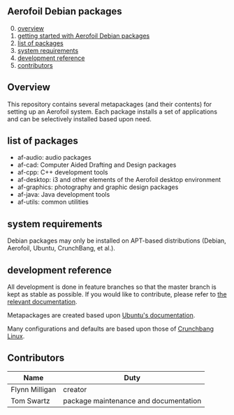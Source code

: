 Aerofoil Debian packages
---

0. [overview](#overview)
0. [getting started with Aerofoil Debian packages](#getting-started)
0. [list of packages](#packages)
0. [system requirements](#requirements)
0. [development reference](#reference)
0. [contributors](#contributors)

## Overview

This repository contains several metapackages (and their contents) for setting up an Aerofoil system. Each package installs a set of applications and can be selectively installed based upon need.

## list of packages

* af-audio: audio packages
* af-cad: Computer Aided Drafting and Design packages
* af-cpp: C++ development tools
* af-desktop: i3 and other elements of the Aerofoil desktop environment
* af-graphics: photography and graphic design packages
* af-java: Java development tools
* af-utils: common utilities

## system requirements

Debian packages may only be installed on APT-based distributions (Debian, Aerofoil, Ubuntu, CrunchBang, et al.).

## development reference

All development is done in feature branches so that the master branch is kept as stable as possible. If you would like to contribute, please refer to [the relevant documentation]().

Metapackages are created based upon [Ubuntu's documentation](https://help.ubuntu.com/community/MetaPackages).

Many configurations and defaults are based upon those of [Crunchbang Linux](http://crunchbang.org/).

## Contributors

| Name           |  Duty                                 |
|----------------|---------------------------------------|
| Flynn Milligan | creator                               |
| Tom Swartz     | package maintenance and documentation |

